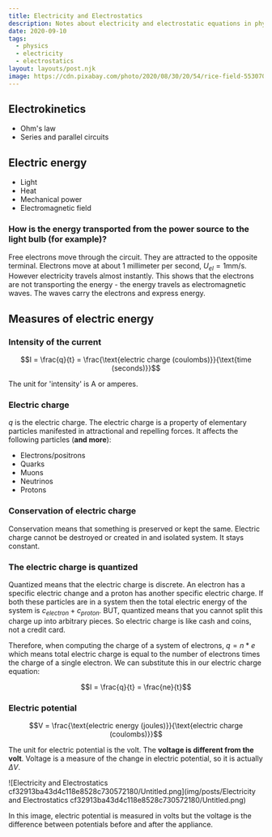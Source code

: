 ```yaml
---
title: Electricity and Electrostatics
description: Notes about electricity and electrostatic equations in physics.
date: 2020-09-10
tags:
  - physics
  - electricity
  - electrostatics
layout: layouts/post.njk
image: https://cdn.pixabay.com/photo/2020/08/30/20/54/rice-field-5530707_1280.jpg
---
```


## Electrokinetics

- Ohm's law
- Series and parallel circuits

## Electric energy

- Light
- Heat
- Mechanical power
- Electromagnetic field

### How is the energy transported from the power source to the light bulb (for example)?

Free electrons move through the circuit. They are attracted to the opposite terminal. Electrons move at about 1 millimeter per second, $U_{el} = 1$mm/s. However electricity travels almost instantly. This shows that the electrons are not transporting the energy - the energy travels as electromagnetic waves. The waves carry the electrons and express energy.

## Measures of electric energy

### Intensity of the current

$$I = \frac{q}{t} = \frac{\text{electric charge (coulombs)}}{\text{time (seconds)}}$$

The unit for 'intensity' is A or amperes. 

### Electric charge

$q$ is the electric charge. The electric charge is a property of elementary particles manifested in attractional and repelling forces. It affects the following particles (**and more**):

- Electrons/positrons
- Quarks
- Muons
- Neutrinos
- Protons

### Conservation of electric charge

Conservation means that something is preserved or kept the same. Electric charge cannot be destroyed or created in and isolated system. It stays constant.

### The electric charge is quantized

Quantized means that the electric charge is discrete. An electron has a specific electric change and a proton has another specific electric charge. If both these particles are in a system then the total electric energy of the system is $c_{electron} + c_{proton}$. BUT, quantized means that you cannot split this charge up into arbitrary pieces. So electric charge is like cash and coins, not a credit card.

Therefore, when computing the charge of a system of electrons, $q = n * e$ which means total electric charge is equal to the number of electrons times the charge of a single electron. We can substitute this in our electric charge equation:

$$I = \frac{q}{t} = \frac{ne}{t}$$

### Electric potential

$$V = \frac{\text{electric energy (joules)}}{\text{electric charge (coulombs)}}$$

The unit for electric potential is the volt. The **voltage is different from the volt**. Voltage is a measure of the change in electric potential, so it is actually $\Delta V$.

![Electricity and Electrostatics cf32913ba43d4c118e8528c730572180/Untitled.png](img/posts/Electricity and Electrostatics cf32913ba43d4c118e8528c730572180/Untitled.png)

In this image, electric potential is measured in volts but the voltage is the difference between potentials before and after the appliance.